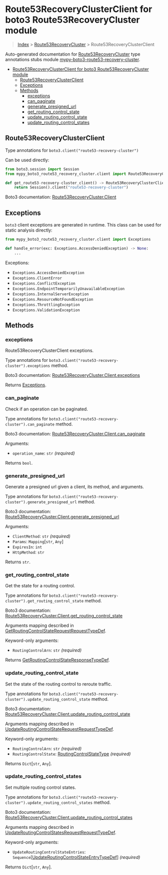 <a id="route53recoveryclusterclient-for-boto3-route53recoverycluster-module"></a>

# Route53RecoveryClusterClient for boto3 Route53RecoveryCluster module

> [Index](..) > [Route53RecoveryCluster](.) > Route53RecoveryClusterClient

Auto-generated documentation for
[Route53RecoveryCluster](https://boto3.amazonaws.com/v1/documentation/api/latest/reference/services/route53-recovery-cluster.html#Route53RecoveryCluster)
type annotations stubs module
[mypy-boto3-route53-recovery-cluster](https://pypi.org/project/mypy-boto3-route53-recovery-cluster/).

- [Route53RecoveryClusterClient for boto3 Route53RecoveryCluster module](#route53recoveryclusterclient-for-boto3-route53recoverycluster-module)
  - [Route53RecoveryClusterClient](#route53recoveryclusterclient)
  - [Exceptions](#exceptions)
  - [Methods](#methods)
    - [exceptions](#exceptions)
    - [can_paginate](#can_paginate)
    - [generate_presigned_url](#generate_presigned_url)
    - [get_routing_control_state](#get_routing_control_state)
    - [update_routing_control_state](#update_routing_control_state)
    - [update_routing_control_states](#update_routing_control_states)

<a id="route53recoveryclusterclient"></a>

## Route53RecoveryClusterClient

Type annotations for `boto3.client("route53-recovery-cluster")`

Can be used directly:

```python
from boto3.session import Session
from mypy_boto3_route53_recovery_cluster.client import Route53RecoveryClusterClient

def get_route53-recovery-cluster_client() -> Route53RecoveryClusterClient:
    return Session().client("route53-recovery-cluster")
```

Boto3 documentation:
[Route53RecoveryCluster.Client](https://boto3.amazonaws.com/v1/documentation/api/latest/reference/services/route53-recovery-cluster.html#Route53RecoveryCluster.Client)

<a id="exceptions"></a>

## Exceptions

`boto3` client exceptions are generated in runtime. This class can be used for
static analysis directly:

```python
from mypy_boto3_route53_recovery_cluster.client import Exceptions

def handle_error(exc: Exceptions.AccessDeniedException) -> None:
    ...
```

Exceptions:

- `Exceptions.AccessDeniedException`
- `Exceptions.ClientError`
- `Exceptions.ConflictException`
- `Exceptions.EndpointTemporarilyUnavailableException`
- `Exceptions.InternalServerException`
- `Exceptions.ResourceNotFoundException`
- `Exceptions.ThrottlingException`
- `Exceptions.ValidationException`

<a id="methods"></a>

## Methods

<a id="exceptions"></a>

### exceptions

Route53RecoveryClusterClient exceptions.

Type annotations for `boto3.client("route53-recovery-cluster").exceptions`
method.

Boto3 documentation:
[Route53RecoveryCluster.Client.exceptions](https://boto3.amazonaws.com/v1/documentation/api/latest/reference/services/route53-recovery-cluster.html#Route53RecoveryCluster.Client.exceptions)

Returns [Exceptions](#exceptions).

<a id="can_paginate"></a>

### can_paginate

Check if an operation can be paginated.

Type annotations for `boto3.client("route53-recovery-cluster").can_paginate`
method.

Boto3 documentation:
[Route53RecoveryCluster.Client.can_paginate](https://boto3.amazonaws.com/v1/documentation/api/latest/reference/services/route53-recovery-cluster.html#Route53RecoveryCluster.Client.can_paginate)

Arguments:

- `operation_name`: `str` *(required)*

Returns `bool`.

<a id="generate_presigned_url"></a>

### generate_presigned_url

Generate a presigned url given a client, its method, and arguments.

Type annotations for
`boto3.client("route53-recovery-cluster").generate_presigned_url` method.

Boto3 documentation:
[Route53RecoveryCluster.Client.generate_presigned_url](https://boto3.amazonaws.com/v1/documentation/api/latest/reference/services/route53-recovery-cluster.html#Route53RecoveryCluster.Client.generate_presigned_url)

Arguments:

- `ClientMethod`: `str` *(required)*
- `Params`: `Mapping`\[`str`, `Any`\]
- `ExpiresIn`: `int`
- `HttpMethod`: `str`

Returns `str`.

<a id="get_routing_control_state"></a>

### get_routing_control_state

Get the state for a routing control.

Type annotations for
`boto3.client("route53-recovery-cluster").get_routing_control_state` method.

Boto3 documentation:
[Route53RecoveryCluster.Client.get_routing_control_state](https://boto3.amazonaws.com/v1/documentation/api/latest/reference/services/route53-recovery-cluster.html#Route53RecoveryCluster.Client.get_routing_control_state)

Arguments mapping described in
[GetRoutingControlStateRequestRequestTypeDef](./type_defs.md#getroutingcontrolstaterequestrequesttypedef).

Keyword-only arguments:

- `RoutingControlArn`: `str` *(required)*

Returns
[GetRoutingControlStateResponseTypeDef](./type_defs.md#getroutingcontrolstateresponsetypedef).

<a id="update_routing_control_state"></a>

### update_routing_control_state

Set the state of the routing control to reroute traffic.

Type annotations for
`boto3.client("route53-recovery-cluster").update_routing_control_state` method.

Boto3 documentation:
[Route53RecoveryCluster.Client.update_routing_control_state](https://boto3.amazonaws.com/v1/documentation/api/latest/reference/services/route53-recovery-cluster.html#Route53RecoveryCluster.Client.update_routing_control_state)

Arguments mapping described in
[UpdateRoutingControlStateRequestRequestTypeDef](./type_defs.md#updateroutingcontrolstaterequestrequesttypedef).

Keyword-only arguments:

- `RoutingControlArn`: `str` *(required)*
- `RoutingControlState`:
  [RoutingControlStateType](./literals.md#routingcontrolstatetype) *(required)*

Returns `Dict`\[`str`, `Any`\].

<a id="update_routing_control_states"></a>

### update_routing_control_states

Set multiple routing control states.

Type annotations for
`boto3.client("route53-recovery-cluster").update_routing_control_states`
method.

Boto3 documentation:
[Route53RecoveryCluster.Client.update_routing_control_states](https://boto3.amazonaws.com/v1/documentation/api/latest/reference/services/route53-recovery-cluster.html#Route53RecoveryCluster.Client.update_routing_control_states)

Arguments mapping described in
[UpdateRoutingControlStatesRequestRequestTypeDef](./type_defs.md#updateroutingcontrolstatesrequestrequesttypedef).

Keyword-only arguments:

- `UpdateRoutingControlStateEntries`:
  `Sequence`\[[UpdateRoutingControlStateEntryTypeDef](./type_defs.md#updateroutingcontrolstateentrytypedef)\]
  *(required)*

Returns `Dict`\[`str`, `Any`\].
